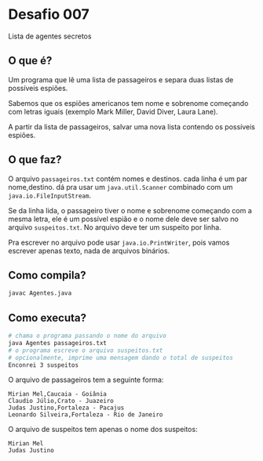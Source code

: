 # Desafio 007

Lista de agentes secretos

## O que é?

Um programa que lê uma lista de passageiros e separa duas listas de possíveis
espiões.

Sabemos que os espiões americanos tem nome e sobrenome começando com letras
iguais (exemplo Mark Miller, David Diver, Laura Lane).

A partir da lista de passageiros, salvar uma nova lista contendo os possíveis
espiões.

## O que faz?

O arquivo `passageiros.txt` contém nomes e destinos. cada linha é um par
nome,destino. dá pra usar um `java.util.Scanner` combinado com um
`java.io.FileInputStream`.

Se da linha lida, o passageiro tiver o nome e sobrenome começando com a mesma
letra, ele é um possível espião e o nome dele deve ser salvo no arquivo
`suspeitos.txt`. No arquivo deve ter um suspeito por linha.

Pra escrever no arquivo pode usar `java.io.PrintWriter`, pois vamos escrever
apenas texto, nada de arquivos binários.

## Como compila?

```bash
javac Agentes.java
```

## Como executa?

```bash
# chama o programa passando o nome do arquivo
java Agentes passageiros.txt
# o programa escreve o arquivo suspeitos.txt
# opcionalmente, imprime uma mensagem dando o total de suspeitos
Enconrei 3 suspeitos
```

O arquivo de passageiros tem a seguinte forma:

```csv
Mirian Mel,Caucaia - Goiânia
Claudio Júlio,Crato - Juazeiro
Judas Justino,Fortaleza - Pacajus
Leonardo Silveira,Fortaleza - Rio de Janeiro
```

O arquivo de suspeitos tem apenas o nome dos suspeitos:

```csv
Mirian Mel
Judas Justino
```
